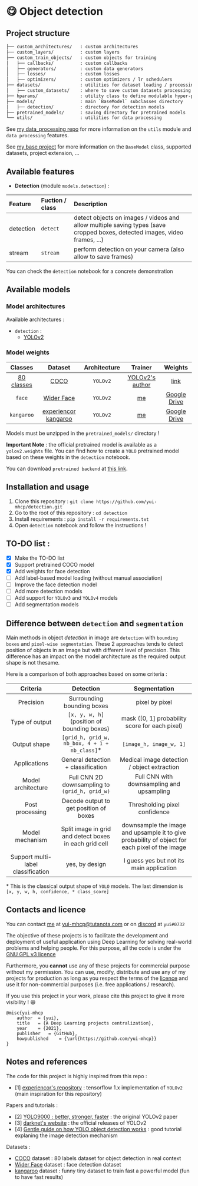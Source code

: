# :yum: Object detection

## Project structure

```bash
├── custom_architectures/   : custom architectures
├── custom_layers/          : custom layers
├── custom_train_objects/   : custom objects for training
│   ├── callbacks/          : custom callbacks
│   ├── generators/         : custom data generators
│   ├── losses/             : custom losses
│   ├── optimizers/         : custom optimizers / lr schedulers
├── datasets/               : utilities for dataset loading / processing
│   ├── custom_datasets/    : where to save custom datasets processing
├── hparams/                : utility class to define modulable hyper-parameters
├── models/                 : main `BaseModel` subclasses directory
│   ├── detection/          : directory for detection models
├── pretrained_models/      : saving directory for pretrained models
└── utils/                  : utilities for data processing
```

See [my data_processing repo](https://github.com/yui-mhcp/data_processing) for more information on the `utils` module and `data processing` features.

See [my base project](https://github.com/yui-mhcp/base_dl_project) for more information on the `BaseModel` class, supported datasets, project extension, ...

## Available features

- **Detection** (module `models.detection`) :

| Feature   | Fuction / class   | Description |
| :-------- | :---------------- | :---------- |
| detection | `detect`  | detect objects on images / videos and allow multiple saving types (save cropped boxes, detected images, video frames, ...)    |
| stream    | `stream`  | perform detection on your camera (also allow to save frames) |

You can check the `detection` notebook for a concrete demonstration

## Available models

### Model architectures

Available architectures : 
- `detection` :
    - [YOLOv2](https://pjreddie.com/darknet/yolov2/)

### Model weights

| Classes   | Dataset   | Architecture  | Trainer   | Weights   |
| :-------: | :-------: | :-----------: | :-------: | :-------: |
| [80 classes](https://github.com/pjreddie/darknet/blob/master/data/coco.names) | [COCO](https://cocodataset.org/#home) | `YOLOv2`  | [YOLOv2's author](https://pjreddie.com/darknet/yolov2/)   | [link](https://pjreddie.com/media/files/yolov2.weights) |
| `face`    | [Wider Face](http://shuoyang1213.me/WIDERFACE/)    | `YOLOv2`  | [me](https://github.com/yui-mhcp)   | [Google Drive](https://drive.google.com/file/d/1cHP_yjDrpEzu1I5r3Um4GN9KXRCyr1O1/view?usp=sharing) |
| `kangaroo`    | [experiencor kangaroo](https://github.com/experiencor/kangaroo)  | `YOLOv2`  | [me](https://github.com/yui-mhcp)   | [Google Drive](https://drive.google.com/file/d/12YXnXosb9PIXV9CyxXq-9W3CSr-ObgM-/view?usp=sharing)  |

Models must be unzipped in the `pretrained_models/` directory !

**Important Note** : the official pretrained model is available as a `yolov2.weights` file. You can find how to create a `YOLO` pretrained model based on these weights in the `detection` notebook.

You can download `pretrained backend` at [this link](https://drive.google.com/drive/folders/1lv0s8IAg1AWiiGq7o3H13TJnjp0K9Nh8?usp=sharing). 

## Installation and usage

1. Clone this repository : `git clone https://github.com/yui-mhcp/detection.git`
2. Go to the root of this repository : `cd detection`
3. Install requirements : `pip install -r requirements.txt`
4. Open `detection` notebook and follow the instructions !

## TO-DO list :

- [x] Make the TO-DO list
- [x] Support pretrained COCO model
- [x] Add weights for face detection
- [ ] Add label-based model loading (without manual association)
- [ ] Improve the face detection model
- [ ] Add more detection models
- [ ] Add support for `YOLOv3` and `YOLOv4` models
- [ ] Add segmentation models

## Difference between `detection` and `segmentation`

Main methods in object *detection* in image are `detection` with `bounding boxes` and `pixel-wise segmentation`. These 2 approaches tends to detect position of objects in an image but with different level of precision. This difference has an impact on the model architecture as the required output shape is not thesame. 

Here is a comparison of both approaches based on some criteria :

| Criteria      | Detection                     | Segmentation      |
| :-----------: | :---------------------------: | :---------------: |
| Precision     | Surrounding bounding boxes    | pixel by pixel    |
| Type of output    | `[x, y, w, h]` (position of bounding boxes)   | mask ([0, 1] probability score for each pixel)  |
| Output shape      | `[grid_h, grid_w, nb_box, 4 + 1 + nb_class]`\*  | `[image_h, image_w, 1]`   |
| Applications      | General detection + classification    | Medical image detection / object extraction   |
| Model architecture    | Full CNN 2D downsampling to `(grid_h, grid_w)`    | Full CNN with downsampling and upsampling |
| Post processing       | Decode output to get position of boxes    | Thresholding pixel confidence |
| Model mechanism       | Split image in grid and detect boxes in each grid cell    | downsample the image and upsample it to give probability of object for each pixel of the image    |
| Support multi-label classification    | yes, by design        | I guess yes but not its main application  |

\* This is the classical output shape of `YOLO` models. The last dimension is `[x, y, w, h, confidence, * class_score]`

## Contacts and licence

You can contact [me](https://github.com/yui-mhcp) at yui-mhcp@tutanota.com or on [discord](https://discord.com) at `yui#0732`

The objective of these projects is to facilitate the development and deployment of useful application using Deep Learning for solving real-world problems and helping people. 
For this purpose, all the code is under the [GNU GPL v3 licence](LICENCE)

Furthermore, you **cannot** use any of these projects for commercial purpose without my permission. You can use, modify, distribute and use any of my projects for production as long as you respect the terms of the [licence](LICENCE) and use it for non-commercial purposes (i.e. free applications / research). 

If you use this project in your work, please cite this project to give it more visibility ! :smile:

```
@misc{yui-mhcp
    author  = {yui},
    title   = {A Deep Learning projects centralization},
    year    = {2021},
    publisher   = {GitHub},
    howpublished    = {\url{https://github.com/yui-mhcp}}
}
```

## Notes and references

The code for this project is highly inspired from this repo :
- [1] [experiencor's repository](https://github.com/experiencor/keras-yolo2) : tensorflow 1.x implementation of `YOLOv2` (main inspiration for this repository)

Papers and tutorials :
- [2] [YOLO9000 : better, stronger, faster](https://arxiv.org/abs/1612.08242v1) : the original YOLOv2 paper
- [3] [darknet's website](https://pjreddie.com/darknet/yolov2/) : the official releases of YOLOv2
- [4] [Gentle guide on how YOLO object detection works](https://hackernoon.com/gentle-guide-on-how-yolo-object-localization-works-with-keras-part-1-aec99277f56f) : good tutorial explaning the image detection mechanism

Datasets :
- [COCO](https://cocodataset.org/#home) dataset : 80 labels dataset for object detection in real context
- [Wider Face](http://shuoyang1213.me/WIDERFACE/) dataset : face detection dataset
- [kangaroo](https://github.com/experiencor/kangaroo) dataset : funny tiny dataset to train fast a powerful model (fun to have fast results)
